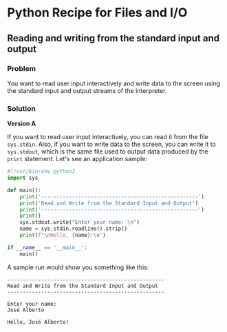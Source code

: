 # Python Recipe for Files and I/O

## Reading and writing from the standard input and output

### Problem

You want to read user input interactively and write data to the screen 
using the standard input and output streams of the interpreter.

### Solution

**Version A**

If you want to read user input interactively, you can read it from the 
file `sys.stdin`. Also, if you want to write data to the screen, you can 
write it to `sys.stdout`, which is the same file used to output data 
produced by the `print` statement. Let's see an application sample:

```python
#!/usr/bin/env python3
import sys

def main():
    print('---------------------------------------------------')
    print('Read and Write from the Standard Input and Output')
    print('---------------------------------------------------')
    print()
    sys.stdout.write("Enter your name: \n")
    name = sys.stdin.readline().strip()
    print(f"\nHello, {name}!\n")

if __name__ == '__main__':
    main()
```

A sample run would show you something like this:

```
---------------------------------------------------
Read and Write from the Standard Input and Output
---------------------------------------------------

Enter your name: 
José Alberto

Hello, José Alberto!
```

